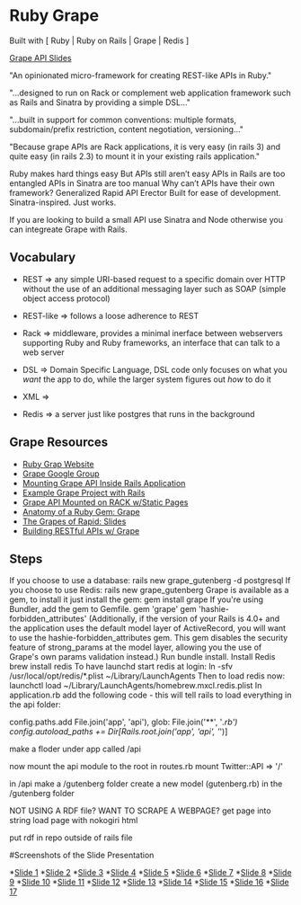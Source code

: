 # Ruby Grape

Built with [ Ruby | Ruby on Rails | Grape | Redis ]

[Grape API Slides](http://slides.com/ruthacosta/deck/speaker "Grape API")

"An opinionated micro-framework for creating REST-like APIs in Ruby."

"...designed to run on Rack or complement web application framework such as Rails and Sinatra by providing a simple DSL..."

"...built in support for common conventions: multiple formats, subdomain/prefix restriction, content negotiation, versioning..."

"Because grape APIs are Rack applications, it is very easy (in rails 3) and quite easy (in rails 2.3) to mount it in your existing rails application."

Ruby makes hard things easy
But APIs still aren’t easy
APIs in Rails are too entangled
APIs in Sinatra are too manual
Why can’t APIs
have their own framework?
Generalized Rapid
API
Erector
Built for ease of development.
Sinatra-inspired.
Just works.

If you are looking to build a small API use Sinatra and Node otherwise you can integreate Grape with Rails.

## Vocabulary

* REST => any simple URI-based request to a specific domain over HTTP without the use of an additional messaging layer such as SOAP (simple object access protocol)

* REST-like => follows a loose adherence to REST

* Rack => middleware, provides a minimal inerface between webservers supporting Ruby and Ruby frameworks, an interface that can talk to a web server

* DSL => Domain Specific Language, DSL code only focuses on what you *want* the app to do, while the larger system figures out *how* to do it

* XML =>

* Redis => a server just like postgres that runs in the background


## Grape Resources
* [Ruby Grap Website](http://www.ruby-grape.org)
* [Grape Google Group](https://groups.google.com/forum/#!forum/ruby-grape)
* [Mounting Grape API Inside Rails Application](http://martinciu.com/2011/01/mounting-grape-api-inside-rails-application.html)
* [Example Grape Project with Rails](http://todorailsapi.herokuapp.com/doc/api#!/lists/POST_api_todo_lists_format_post_1)
* [Grape API Mounted on RACK w/Static Pages](http://code.dblock.org/2012/01/30/grape-api-mounted-on-rack-w-static-pages.html)
* [Anatomy of a Ruby Gem: Grape](https://vimeo.com/98830727)
* [The Grapes of Rapid: Slides](https://cloud.github.com/downloads/ruby-grape/grape/The%20Grapes%20of%20Rapid.pdf)
* [Building RESTful APIs w/ Grape](http://www.slideshare.net/dblockdotorg/building-restful-apis-w-grape)



## Steps
If you choose to use a database:
rails new grape_gutenberg -d postgresql
If you choose to use Redis:
rails new grape_gutenberg
Grape is available as a gem, to install it just install the gem:
gem install grape
If you're using Bundler, add the gem to Gemfile.
gem 'grape'
gem 'hashie-forbidden_attributes' (Additionally, if the version of your Rails is 4.0+ and the application uses the default model layer of ActiveRecord, you will want to use the hashie-forbidden_attributes gem. This gem disables the security feature of strong_params at the model layer, allowing you the use of Grape's own params validation instead.)
Run 
bundle install.
Install Redis
brew install redis
To have launchd start redis at login:
  ln -sfv /usr/local/opt/redis/*.plist ~/Library/LaunchAgents
Then to load redis now:
  launchctl load ~/Library/LaunchAgents/homebrew.mxcl.redis.plist
In application.rb add the following code - this will tell rails to load everything in the api folder:

config.paths.add File.join('app', 'api'), glob: File.join('**', '*.rb')
config.autoload_paths += Dir[Rails.root.join('app', 'api', '*')]

make a floder under app called /api

now mount the api module to the root in routes.rb
mount Twitter::API => '/'

in /api make a /gutenberg folder
create a new model (gutenberg.rb) in the /gutenberg folder


NOT USING A RDF file? WANT TO SCRAPE A WEBPAGE?
get page into string
load page with nokogiri html

put rdf in repo outside of rails file



#Screenshots of the Slide Presentation

*[Slide 1](http://i.imgur.com/4uKwo9o.png)
*[Slide 2](http://i.imgur.com/rpBy35O.png)
*[Slide 3](http://i.imgur.com/GUTKkSj.png)
*[Slide 4](http://i.imgur.com/frGh56a.png)
*[Slide 5](http://i.imgur.com/KR7ySym.png)
*[Slide 6](http://i.imgur.com/lbJBX1q.png)
*[Slide 7](http://i.imgur.com/IqU4PPO.png)
*[Slide 8](http://i.imgur.com/EqLfnl7.png)
*[Slide 9](http://i.imgur.com/FQqcpCQ.png)
*[Slide 10](http://i.imgur.com/3g06nEd.png)
*[Slide 11](http://i.imgur.com/uhVS31V.png)
*[Slide 12](http://i.imgur.com/d2V4cv3.png)
*[Slide 13](http://i.imgur.com/gslfTT9.png)
*[Slide 14](http://i.imgur.com/FasgUJS.png)
*[Slide 15](http://i.imgur.com/lysSjxA.png)
*[Slide 16](http://i.imgur.com/QrPZPLC.png)
*[Slide 17](http://i.imgur.com/t7c2UCe.png)

